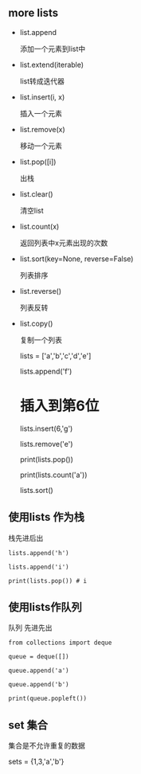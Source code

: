## more lists

- list.append

    添加一个元素到list中

- list.extend(iterable)

    list转成迭代器

- list.insert(i, x)

    插入一个元素

- list.remove(x)
    
    移动一个元素

- list.pop([i])
 
    出栈

- list.clear()

    清空list

- list.count(x)

    返回列表中x元素出现的次数
    
- list.sort(key=None, reverse=False)

    列表排序
    
- list.reverse()

    列表反转
    
- list.copy()

    复制一个列表
    
    
    lists = ['a','b','c','d','e']

    lists.append('f')
    
    # 插入到第6位
    lists.insert(6,'g')
    
    lists.remove('e')
    
    print(lists.pop())
    
    print(lists.count('a'))
    
    lists.sort()
    
## 使用lists 作为栈

栈先进后出

    lists.append('h')
    
    lists.append('i')
    
    print(lists.pop()) # i
    

## 使用lists作队列

队列 先进先出

    from collections import deque

    queue = deque([])
    
    queue.append('a')
    
    queue.append('b')
    
    print(queue.popleft())
    
    

## set 集合


集合是不允许重复的数据

sets = {1,3,'a','b'}